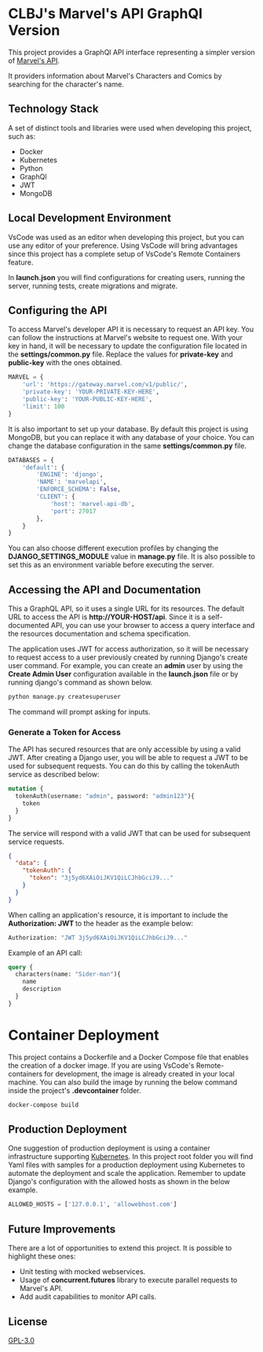 # CLBJ's Marvel's API GraphQl Version

This project provides a GraphQl API interface representing a simpler version of [Marvel's API](https://developer.marvel.com/).

It providers information about Marvel's Characters and Comics by searching for the character's name.

## Technology Stack

A set of distinct tools and libraries were used when developing this project, such as:
- Docker
- Kubernetes
- Python
- GraphQl
- JWT
- MongoDB

## Local Development Environment

VsCode was used as an editor when developing this project, but you can use any editor of your preference. Using VsCode will bring advantages since this project has a complete setup of VsCode's Remote Containers feature.

In **launch.json** you will find configurations for creating users, running the server, running tests, create migrations and migrate.

## Configuring the API

To access Marvel's developer API it is necessary to request an API key. You can follow the instructions at Marvel's website to request one. With your key in hand, it will be necessary to update the configuration file located in the **settings/common.py** file. Replace the values for **private-key** and **public-key** with the ones obtained.

```python
MARVEL = {
    'url': 'https://gateway.marvel.com/v1/public/',
    'private-key': 'YOUR-PRIVATE-KEY-HERE',
    'public-key': 'YOUR-PUBLIC-KEY-HERE',
    'limit': 100
}
```

It is also important to set up your database. By default this project is using MongoDB, but you can replace it with any database of your choice. You can change the database configuration in the same **settings/common.py** file.

```python
DATABASES = {
    'default': {
        'ENGINE': 'djongo',
        'NAME': 'marvelapi',
        'ENFORCE_SCHEMA': False,
        'CLIENT': {
            'host': 'marvel-api-db',
            'port': 27017
        },
    }
}
```

You can also choose different execution profiles by changing the **DJANGO_SETTINGS_MODULE** value in **manage.py** file. It is also possible to set this as an environment variable before executing the server.

## Accessing the API and Documentation

This a GraphQL API, so it uses a single URL for its resources. The default URL to access the API is **http://YOUR-HOST/api**. Since it is a self-documented API, you can use your browser to access a query interface and the resources documentation and schema specification.

The application uses JWT for access authorization, so it will be necessary to request access to a user previously created by running Django's create user command. For example, you can create an **admin** user by using the **Create Admin User** configuration available in the **launch.json** file or by running django's command as shown below.

```bash
python manage.py createsuperuser
```

The command will prompt asking for inputs.

### Generate a Token for Access

The API has secured resources that are only accessible by using a valid JWT. After creating a Django user, you will be able to request a JWT to be used for subsequent requests. You can do this by calling the tokenAuth service as described below:

```graphql
mutation {
  tokenAuth(username: "admin", password: "admin123"){
    token
  }
}
```

The service will respond with a valid JWT that can be used for subsequent service requests.

```json
{
  "data": {
    "tokenAuth": {
      "token": "3j5yd6XAiOiJKV1QiLCJhbGciJ9..."
    }
  }
}
```

When calling an application's resource, it is important to include the **Authorization: JWT <token>** to the header as the example below:

```bash
Authorization: "JWT 3j5yd6XAiOiJKV1QiLCJhbGciJ9..."
```

Example of an API call:

```graphql
query {
  characters(name: "Sider-man"){
    name
    description
  }
}
```

# Container Deployment

This project contains a Dockerfile and a Docker Compose file that enables the creation of a docker image. If you are using VsCode's Remote-containers for development, the image is already created in your local machine. You can also build the image by running the below command inside the project's **.devcontainer** folder.

```bash
docker-compose build
```

## Production Deployment

One suggestion of production deployment is using a container infrastructure supporting [Kubernetes](https://kubernetes.io/). In this project root folder you will find Yaml files with samples for a production deployment using Kubernetes to automate the deployment and scale the application. Remember to update Django's configuration with the allowed hosts as shown in the below example.

```python
ALLOWED_HOSTS = ['127.0.0.1', 'allowebhost.com']
```

## Future Improvements

There are a lot of opportunities to extend this project. It is possible to highlight these ones:
- Unit testing with mocked webservices.
- Usage of **concurrent.futures** library to execute parallel requests to Marvel's API.
- Add audit capabilities to monitor API calls.

## License
[GPL-3.0](https://choosealicense.com/licenses/gpl-3.0/)

